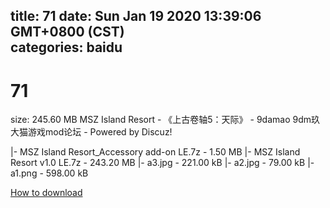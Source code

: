
title: 71
date: Sun Jan 19 2020 13:39:06 GMT+0800 (CST)    
categories: baidu
---

# 71
size: 245.60 MB
 MSZ Island Resort - 《上古卷轴5：天际》 - 9damao 9dm玖大猫游戏mod论坛 - Powered by Discuz!
 
|- MSZ Island Resort_Accessory add-on LE.7z - 1.50 MB
|- MSZ Island Resort v1.0 LE.7z - 243.20 MB
|- a3.jpg - 221.00 kB
|- a2.jpg - 79.00 kB
|- a1.png - 598.00 kB

[How to download](https://bpcam.bemobtrk.com/go/2ceec3aa-1ca2-46d6-b9ff-aaa5c184517c?jno=720)